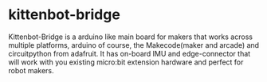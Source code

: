 # kittenbot-bridge

Kittenbot-Bridge is a arduino like main board for makers that works across multiple platforms, arduino of course, the Makecode(maker and arcade) and circuitpython from adafruit. It has on-board IMU and edge-connector that will work with you existing micro:bit extension hardware and perfect for robot makers.